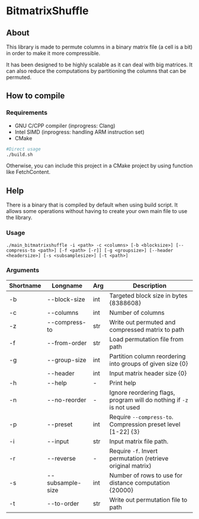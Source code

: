 # BitmatrixShuffle

## About

This library is made to permute columns in a binary matrix file (a cell is a bit) in order to make it more compressible.

It has been designed to be highly scalable as it can deal with big matrices. It can also reduce the computations by partitioning the columns that can be permuted.

## How to compile  

### Requirements  

* GNU C/CPP compiler (inprogress: Clang)
* Intel SIMD (inprogress: handling ARM instruction set)
* CMake

```bash
#Direct usage
./build.sh 
```

Otherwise, you can include this project in  a CMake project by using function like FetchContent.

## Help

There is a binary that is compiled by default when using build script. It allows some operations without having to create your own main file to use the library.

### Usage

```
./main_bitmatrixshuffle -i <path> -c <columns> [-b <blocksize>] [--compress-to <path>] [-f <path> [-r]] [-g <groupsize>] [--header <headersize>] [-s <subsamplesize>] [-t <path>]
```

### Arguments
Shortname|Longname|Arg|Description
--|--|--|--
-b|--block-size|int|Targeted block size in bytes {8388608}
-c|--columns|int|Number of columns
-z|--compress-to|str|Write out permuted and compressed matrix to path
-f|--from-order|str|Load permutation file from path
-g|--group-size|int|Partition column reordering into groups of given size {0}
&nbsp;|--header|int|Input matrix header size {0}
-h|--help|-|Print help
-n|--no-reorder|-|Ignore reordering flags, program will do nothing if ``-z`` is not used
-p|--preset|int|Require ``--compress-to``. Compression preset level [1-22] {3}
-i|--input|str|Input matrix file path.
-r|--reverse|-|Require ``-f``. Invert permutation (retrieve original matrix)
-s|--subsample-size|int|Number of rows to use for distance computation {20000}
-t|--to-order|str|Write out permutation file to path
